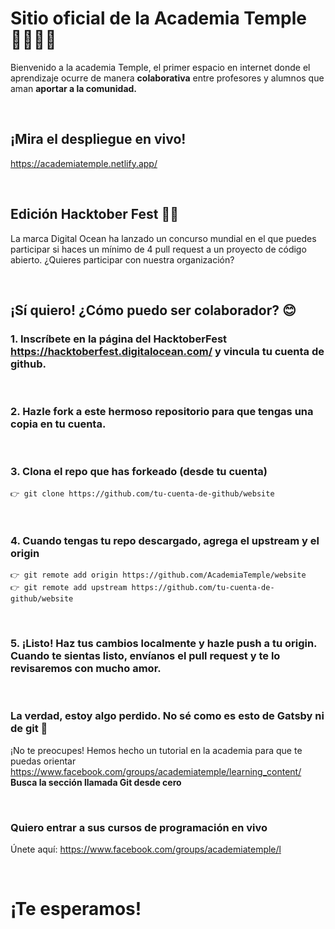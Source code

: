 # Sitio oficial de la Academia Temple 👨‍🏫👩‍🏫

Bienvenido a la academia Temple, el primer espacio en internet donde el aprendizaje ocurre de manera **colaborativa** entre profesores y alumnos que aman **aportar a la comunidad.**

&nbsp;
## **¡Mira el despliegue en vivo!**
https://academiatemple.netlify.app/

&nbsp;
## **Edición Hacktober Fest** 🎃👻
La marca Digital Ocean ha lanzado un concurso mundial en el que puedes participar si haces un mínimo de 4 pull request a un proyecto de código abierto. ¿Quieres participar con nuestra organización?

&nbsp;
## **¡Sí quiero! ¿Cómo puedo ser colaborador?** 😊

### 1. Inscríbete en la página del HacktoberFest https://hacktoberfest.digitalocean.com/ y vincula tu cuenta de github.
&nbsp;
### 2. Hazle fork a este hermoso repositorio para que tengas una copia en tu cuenta.
&nbsp;
### 3. Clona el repo que has forkeado (desde tu cuenta)
``` 
👉 git clone https://github.com/tu-cuenta-de-github/website
```
&nbsp;
### 4. Cuando tengas tu repo descargado, agrega el upstream y el origin
``` 
👉 git remote add origin https://github.com/AcademiaTemple/website
👉 git remote add upstream https://github.com/tu-cuenta-de-github/website
```
&nbsp;
### 5. **¡Listo!** Haz tus cambios localmente y hazle push a tu origin. Cuando te sientas listo, envíanos el pull request y te lo revisaremos con mucho amor.

&nbsp;
### **La verdad, estoy algo perdido. No sé como es esto de Gatsby ni de git** 🤢

¡No te preocupes! Hemos hecho un tutorial en la academia para que te puedas orientar https://www.facebook.com/groups/academiatemple/learning_content/
**Busca la sección llamada Git desde cero**

&nbsp;
### **Quiero entrar a sus cursos de programación en vivo**
Únete aquí: https://www.facebook.com/groups/academiatemple/l

&nbsp;
# **¡Te esperamos!**
